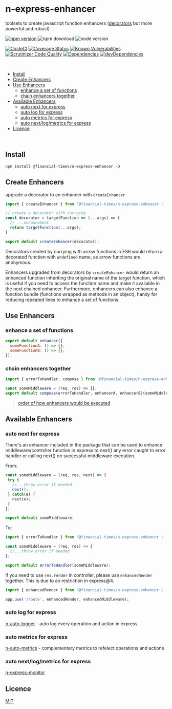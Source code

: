 # n-express-enhancer 

toolsets to create javascript function enhancers ([decorators](https://hackernoon.com/function-decorators-part-2-javascript-fadd24e57f83) but more powerful and robust)

[![npm version](https://badge.fury.io/js/%40financial-times%2Fn-express-enhancer.svg)](https://badge.fury.io/js/%40financial-times%2Fn-express-enhancer)
![npm download](https://img.shields.io/npm/dm/@financial-times/n-express-enhancer.svg)
![node version](https://img.shields.io/node/v/@financial-times/n-express-enhancer.svg)


[![CircleCI](https://circleci.com/gh/Financial-Times/n-express-enhancer.svg?style=shield)](https://circleci.com/gh/Financial-Times/n-express-enhancer)
[![Coverage Status](https://coveralls.io/repos/github/Financial-Times/n-express-enhancer/badge.svg?branch=master)](https://coveralls.io/github/Financial-Times/n-express-enhancer?branch=master)
[![Known Vulnerabilities](https://snyk.io/test/github/Financial-Times/n-express-enhancer/badge.svg)](https://snyk.io/test/github/Financial-Times/n-express-enhancer)
[![Scrutinizer Code Quality](https://scrutinizer-ci.com/g/Financial-Times/n-express-enhancer/badges/quality-score.png?b=master)](https://scrutinizer-ci.com/g/Financial-Times/n-express-enhancer/?branch=master)
[![Dependencies](https://david-dm.org/Financial-Times/n-express-enhancer.svg)](https://david-dm.org/Financial-Times/n-express-enhancer)
[![devDependencies](https://david-dm.org/Financial-Times/n-express-enhancer/dev-status.svg)](https://david-dm.org/Financial-Times/n-express-enhancer?type=dev)

<br>

- [Install](#install)
- [Create Enhancers](#create-enhancers)
- [Use Enhancers](#use-enhancers)
  * [enhance a set of functions](#enhance-a-set-of-functions)
  * [chain enhancers together](#chain-enhancers-together)
- [Available Enhancers](#available-enhancers)
  * [auto next for express](#auto-next-for-express)
  * [auto log for express](#auto-log-for-express)
  * [auto metrics for express](#auto-metrics-for-express)
  * [auto next/log/metrics for express](#auto-next-log-metrics-for-express)
- [Licence](#licence)

<br>


## Install
```shell
npm install @financial-times/n-express-enhancer -D
```

## Create Enhancers

upgrade a decorator to an enhancer with `createEnhancer`

```js
import { createEnhancer } from '@financial-times/n-express-enhancer';

// create a decorator with currying
const decorator = targetFunction => (...args) => {
  // ...enhancement
  return targetFunction(...args);
}

export default createEnhancer(decorator);
```

Decorators created by currying with arrow functions in ES6 would return a decorated function with `undefined` name, as arrow functions are anonymous. 

Enhancers upgraded from decorators by `createEnhancer` would return an enhanced function inheriting the original name of the target function, which is useful if you need to access the function name and make it available in the next chained enhancer. Furthermore, enhancers can also enhance a function bundle (functions wrapped as methods in an object), handy for reducing repeated lines to enhance a set of functions.

## Use Enhancers

### enhance a set of functions

```js
export default enhancer({
  someFunctionA: () => {},
  someFunctionB: () => {},
});
```

### chain enhancers together
```js
import { errorToHandler, compose } from '@financial-times/n-express-enhancer';

const someMiddleware = (req, res) => {};
export default compose(errorToHandler, enhancerA, enhancerB)(someMiddleware);
```

> [order of how enhancers would be executed](https://innolitics.com/articles/javascript-decorators-for-promise-returning-functions/)

## Available Enhancers

### auto next for express

There's an enhancer included in the package that can be used to enhance middleware/controller function in express to next() any error caught to error handler or calling next() on successful middleware execution.

From:
```js
const someMiddleware = (req, res, next) => {
 try {
   //...throw error if needed
   next();
 } catch(e) {
   next(e);
 }
};

export default someMiddleware;
```

To:
```js
import { errorToHandler } from '@financial-times/n-express-enhancer';

const someMiddleware = (req, res) => {
  //...throw error if needed
};

export default errorToHandler(someMiddleware);
```

If you need to use `res.render` in controller, please use `enhancedRender` together. This is due to an restriction in express@4.

```js
import { enhancedRender } from '@financial-times/n-express-enhancer';

app.use('/route', enhancedRender, enhancedMiddleware);
```

### auto log for express
[n-auto-logger](https://github.com/financial-Times/n-auto-logger) - auto log every operation and action in express

### auto metrics for express
[n-auto-metrics](https://github.com/financial-Times/n-auto-metrics) - complementary metrics to refelect operations and actions

### auto next/log/metrics for express
[n-express-monitor](https://github.com/financial-Times/n-express-monitor)

## Licence
[MIT](/LICENSE)
